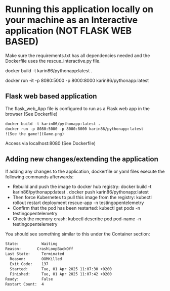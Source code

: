 # Running this application locally on your machine as an Interactive application (NOT FLASK WEB BASED)

Make sure the requirements.txt has all dependencies needed and the Dockerfile uses the rescue_interactive.py file.

docker build -t karin86/pythonapp:latest .

docker run -it -p 8080:5000 -p 8000:8000 karin86/pythonapp:latest

## Flask web based application

The flask_web_App file is configured to run as a Flask web app in the browser (See Dockerfile)

    docker build -t karin86/pythonapp:latest .
    docker run -p 8080:5000 -p 8000:8000 karin86/pythonapp:latest
    ![See the game!](Game.png)

Access via localhost:8080 (See Dockerfile)

## Adding new changes/extending the application

If adding any changes to the application, dockerfile or yaml files execute the following commands afterwards:

- Rebuild and push the image to docker hub registry:
    docker build -t karin86/pythonapp:latest .
    docker push karin86/pythonapp:latest
- Then force Kubernetes to pull this image from the registry:
    kubectl rollout restart deployment rescue-app -n testingopentelemetry
- Confirm that the pod has been restarted:
    kubectl get pods -n testingopentelemetry
- Check the memory crash:
    kubectl describe pod pod-name -n testingopentelemetry

You should see something similar to this under the Container section:

    State:          Waiting
    Reason:       CrashLoopBackOff
    Last State:     Terminated
      Reason:       OOMKilled
      Exit Code:    137
      Started:      Tue, 01 Apr 2025 11:07:30 +0200
      Finished:     Tue, 01 Apr 2025 11:07:42 +0200
    Ready:          False
    Restart Count:  4
